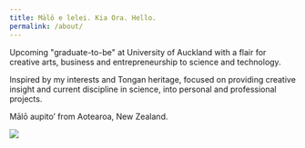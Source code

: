 ```yaml
---
title: Mālō e lelei. Kia Ora. Hello.
permalink: /about/
---
```


Upcoming "graduate-to-be" at University of Auckland with a flair for creative arts, business and entrepreneurship to science and technology.

Inspired by my interests and Tongan heritage, focused on providing creative insight and current discipline in science, into personal and professional projects.

Mālō aupito’ from Aotearoa, New Zealand.

<p><img src="https://i.imgflip.com/3rtjwb.jpg" class="img-about"/>